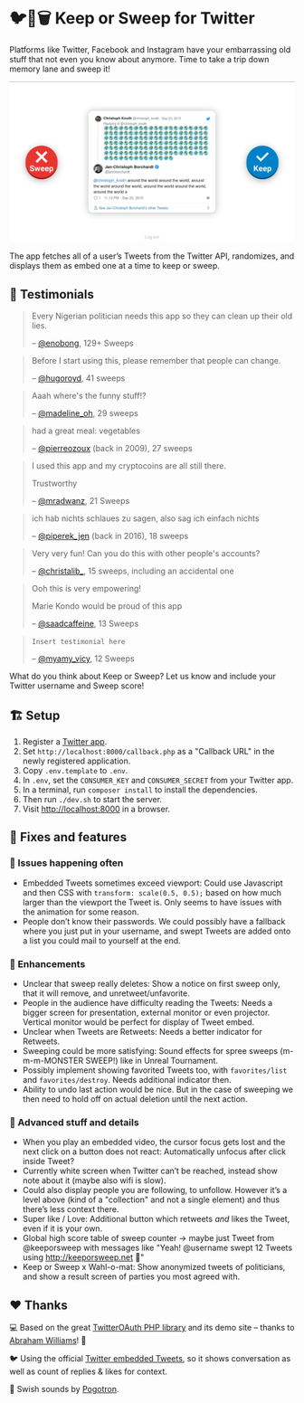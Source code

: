 # 🐦🔀🗑️ Keep or Sweep for Twitter

Platforms like Twitter, Facebook and Instagram have your embarrassing old stuff that not even you know about anymore. Time to take a trip down memory lane and sweep it!

![](images/screenshot.png)

The app fetches all of a user’s Tweets from the Twitter API, randomizes, and displays them as embed one at a time to keep or sweep.



## 💬 Testimonials

> Every Nigerian politician needs this app so they can clean up their old lies.
>
> – [@enobong](https://twitter.com/enobong), 129+ Sweeps

> Before I start using this, please remember that people can change.
>
> – [@hugoroyd](https://twitter.com/hugoroyd), 41 sweeps

> Aaah where's the funny stuff!?
>
> – [@madeline_oh](https://twitter.com/madeline_oh), 29 sweeps

> had a great meal: vegetables
>
> – [@pierreozoux](https://twitter.com/pierreozoux) (back in 2009), 27 sweeps

> I used this app and my cryptocoins are all still there.
>
> Trustworthy
>
> – [@mradwanz](https://twitter.com/mradwanz), 21 Sweeps

> ich hab nichts schlaues zu sagen, also sag ich einfach nichts
>
> – [@piperek_jen](https://twitter.com/piperek_jen) (back in 2016), 18 sweeps

> Very very fun! Can you do this with other people's accounts?
>
> – [@christalib_](https://twitter.com/christalib_), 15 sweeps, including an accidental one

> Ooh this is very empowering!
>
> Marie Kondo would be proud of this app
>
> – [@saadcaffeine](https://twitter.com/saadcaffeine), 13 Sweeps

> `Insert testimonial here`
>
> – [@myamy_vicy](https://twitter.com/myamy_vicy), 12 Sweeps

What do you think about Keep or Sweep? Let us know and include your Twitter username and Sweep score!


## 🏗 Setup
1. Register a [Twitter app](https://apps.twitter.com).
2. Set `http://localhost:8000/callback.php` as a "Callback URL" in the newly registered application.
3. Copy `.env.template` to `.env`.
4. In `.env`, set the `CONSUMER_KEY` and `CONSUMER_SECRET` from your Twitter app.
5. In a terminal, run `composer install` to install the dependencies.
6. Then run `./dev.sh` to start the server.
7. Visit [http://localhost:8000](http://localhost:8000) in a browser.


## 🚦 Fixes and features

### 🐛 Issues happening often
- Embedded Tweets sometimes exceed viewport: Could use Javascript and then CSS with `transform: scale(0.5, 0.5);` based on how much larger than the viewport the Tweet is. Only seems to have issues with the animation for some reason.
- People don’t know their passwords. We could possibly have a fallback where you just put in your username, and swept Tweets are added onto a list you could mail to yourself at the end.

### 📑 Enhancements
- Unclear that sweep really deletes: Show a notice on first sweep only, that it will remove, and unretweet/unfavorite.
- People in the audience have difficulty reading the Tweets: Needs a bigger screen for presentation, external monitor or even projector. Vertical monitor would be perfect for display of Tweet embed.
- Unclear when Tweets are Retweets: Needs a better indicator for Retweets.
- Sweeping could be more satisfying: Sound effects for spree sweeps (m-m-m-MONSTER SWEEP!) like in Unreal Tournament.
- Possibly implement showing favorited Tweets too, with `favorites/list` and `favorites/destroy`. Needs additional indicator then.
- Ability to undo last action would be nice. But in the case of sweeping we then need to hold off on actual deletion until the next action.

### 📜 Advanced stuff and details
- When you play an embedded video, the cursor focus gets lost and the next click on a button does not react: Automatically unfocus after click inside Tweet?
- Currently white screen when Twitter can’t be reached, instead show note about it (maybe also wifi is slow).
- Could also display people you are following, to unfollow. However it’s a level above (kind of a "collection" and not a single element) and thus there’s less context there.
- Super like / Love: Additional button which retweets _and_ likes the Tweet, even if it is your own.
- Global high score table of sweep counter → maybe just Tweet from @keeporsweep with messages like "Yeah! @username swept 12 Tweets using http://keeporsweep.net 👏"
- Keep or Sweep x Wahl-o-mat: Show anonymized tweets of politicians, and show a result screen of parties you most agreed with.


## ❤ Thanks

💻 Based on the great [TwitterOAuth PHP library](https://twitteroauth.com) and its demo site – thanks to [Abraham Williams](https://abrah.am)! 🎉

🐦 Using the official [Twitter embedded Tweets](https://developer.twitter.com/en/docs/twitter-for-websites/embedded-tweets/overview), so it shows conversation as well as count of replies & likes for context.

📢 Swish sounds by [Pogotron](https://freesound.org/people/Pogotron/sounds/60835/).
